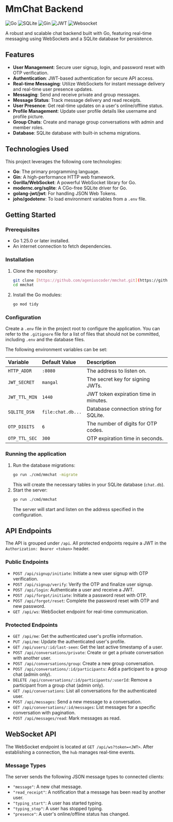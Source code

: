# MmChat Backend

![Go](https://img.shields.io/badge/go-%2300ADD8.svg?style=for-the-badge&logo=go&logoColor=white)
![SQLite](https://img.shields.io/badge/sqlite-%2307405e.svg?style=for-the-badge&logo=sqlite&logoColor=white)
![Gin](https://img.shields.io/badge/gin-v1.10.1-brightgreen.svg?style=for-the-badge&logo=go&logoColor=white)
![JWT](https://img.shields.io/badge/JWT-Authentication-blue.svg?style=for-the-badge)
![Websocket](https://img.shields.io/badge/WebSocket-Realtime-red.svg?style=for-the-badge)

A robust and scalable chat backend built with Go, featuring real-time messaging using WebSockets and a SQLite database for persistence.

## Features

-   **User Management**: Secure user signup, login, and password reset with OTP verification.
-   **Authentication**: JWT-based authentication for secure API access.
-   **Real-time Messaging**: Utilize WebSockets for instant message delivery and real-time user presence updates.
-   **Messaging**: Send and receive private and group messages.
-   **Message Status**: Track message delivery and read receipts.
-   **User Presence**: Get real-time updates on a user's online/offline status.
-   **Profile Management**: Update user profile details like username and profile picture.
-   **Group Chats**: Create and manage group conversations with admin and member roles.
-   **Database**: SQLite database with built-in schema migrations.

## Technologies Used

This project leverages the following core technologies:

-   **Go**: The primary programming language.
-   **Gin**: A high-performance HTTP web framework.
-   **Gorilla/WebSocket**: A powerful WebSocket library for Go.
-   **modernc.org/sqlite**: A CGo-free SQLite driver for Go.
-   **golang-jwt/jwt**: For handling JSON Web Tokens.
-   **joho/godotenv**: To load environment variables from a `.env` file.

## Getting Started

### Prerequisites

-   Go 1.25.0 or later installed.
-   An internet connection to fetch dependencies.

### Installation

1.  Clone the repository:
    ```bash
    git clone [https://github.com/ageniuscoder/mmchat.git](https://github.com/ageniuscoder/mmchat.git)
    cd mmchat
    ```
2.  Install the Go modules:
    ```bash
    go mod tidy
    ```

### Configuration

Create a `.env` file in the project root to configure the application. You can refer to the `.gitignore` file for a list of files that should not be committed, including `.env` and the database files.

The following environment variables can be set:

| Variable | Default Value | Description |
| :--- | :--- | :--- |
| `HTTP_ADDR` | `:8080` | The address to listen on. |
| `JWT_SECRET` | `mangal` | The secret key for signing JWTs. |
| `JWT_TTL_MIN` | `1440` | JWT token expiration time in minutes. |
| `SQLITE_DSN` | `file:chat.db...` | Database connection string for SQLite. |
| `OTP_DIGITS` | `6` | The number of digits for OTP codes. |
| `OTP_TTL_SEC` | `300` | OTP expiration time in seconds. |

### Running the application

1.  Run the database migrations:
    ```bash
    go run ./cmd/mmchat -migrate
    ```
    This will create the necessary tables in your SQLite database (`chat.db`).
2.  Start the server:
    ```bash
    go run ./cmd/mmchat
    ```
    The server will start and listen on the address specified in the configuration.

## API Endpoints

The API is grouped under `/api`. All protected endpoints require a JWT in the `Authorization: Bearer <token>` header.

### Public Endpoints

-   `POST /api/signup/initiate`: Initiate a new user signup with OTP verification.
-   `POST /api/signup/verify`: Verify the OTP and finalize user signup.
-   `POST /api/login`: Authenticate a user and receive a JWT.
-   `POST /api/forgot/initiate`: Initiate a password reset with OTP.
-   `POST /api/forgot/reset`: Complete the password reset with OTP and new password.
-   `GET /api/ws`: WebSocket endpoint for real-time communication.

### Protected Endpoints

-   `GET /api/me`: Get the authenticated user's profile information.
-   `PUT /api/me`: Update the authenticated user's profile.
-   `GET /api/users/:id/last-seen`: Get the last active timestamp of a user.
-   `POST /api/conversations/private`: Create or get a private conversation with another user.
-   `POST /api/conversations/group`: Create a new group conversation.
-   `POST /api/conversations/:id/participants`: Add a participant to a group chat (admin only).
-   `DELETE /api/conversations/:id/participants/:userId`: Remove a participant from a group chat (admin only).
-   `GET /api/conversations`: List all conversations for the authenticated user.
-   `POST /api/messages`: Send a new message to a conversation.
-   `GET /api/conversations/:id/messages`: List messages for a specific conversation with pagination.
-   `POST /api/messages/read`: Mark messages as read.

## WebSocket API

The WebSocket endpoint is located at `GET /api/ws?token=<JWT>`. After establishing a connection, the `hub` manages real-time events.

### Message Types

The server sends the following JSON message types to connected clients:

-   `"message"`: A new chat message.
-   `"read_receipt"`: A notification that a message has been read by another user.
-   `"typing_start"`: A user has started typing.
-   `"typing_stop"`: A user has stopped typing.
-   `"presence"`: A user's online/offline status has changed.
